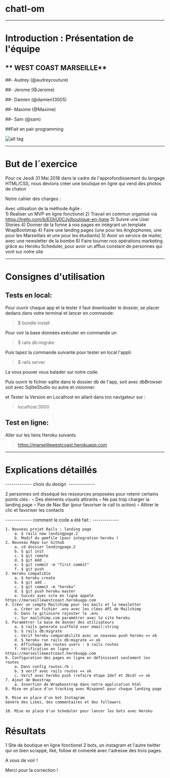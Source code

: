 

# chatl-om
-------------

# Introduction : Présentation de l'équipe

## ** WEST COAST MARSEILLE**

##- Audrey (@audreycouture)

##- Jerome (@Jerome)

##- Damien (@damien13005)

##- Maxime (@Maxime)

##- Sam (@sam)


##Fait en pair programming

![alt tag](images/chat-deguise-sushi.png)

-------------

# But de l´exercice

Pour ce Jeudi 31 Mai 2018 dans le cadre de l'approfondissement du langage HTML/CSS, nous devions créer une boutique en ligne qui vend des photos de chaton


Notre cahier des charges :


Avec utilisation de la méthode Agile :  
	1) Realiser un MVP en ligne fonctionel 
	2) Travail en commun organisé via https://trello.com/b/EGhU0CJy/boutique-en-ligne
	3) Suivre une User Stories 
	4) Donner de la forme à nos pages en intégrant un template WrapBootstrap
	4) Faire une landing pages (une pour les Anglophones, une pour les Marseillais et une pour les étudiants)
	5) Avoir un service de mailer, avec une newsletter de la bombe
	6) Faire tourner nos opérations marketing grâce au Heroku Scheduler, pour avoir un afflux constant de personnes qui vont sur notre site

------------   



# Consignes d'utilisation

## Tests en local:

Pour ouvrir chaque app et la tester il faut downloader le dossier, se placer dedans dans votre terminal et lancer en commande:

> $ bundle install 


Pour voir la base données exécuter en commande un

> $ rails db:migrate

Puis tapez la commande suivante pour tester en local l'appli:

> $ rails server

La vous pouver vous balader sur notre code.

Puis ouvrir le fichier sqlite dans le dossier db de l'app, soit avec dbBrowser soit avec SqliteStudio ou autre et visionner.

et Tester la Version en Localhost en allant dans ton navigateur sur :

> localhost:3000





## Test en ligne:

Aller sur les liens Heroku suivants


> https://marseillewestcoast.herokuapp.com





------------


# Explications détaillés 

------------- choix du design  -------------

2 personnes ont disséqué les ressources proposées pour retenir certains points clés : 
        ◦ Des éléments visuels attirants
        ◦ Ne pas trop charger la landing page
        ◦ Pas de Nav Bar (pour favoriser le call to action) 
        ◦ Attirer le clic et favoriser les contacts 

------------- comment le code a été fait : -------------

    1. Nouveau projet Rails : landing page
        a. $ rails new lendingpage.2
        b. Modif du gemfile (pour integration heroku ) 
    2. Nouveau Repo sur Github
        a. cd dossier lendingpage.2
        b. $ git init 
        c. $ git remote
        d. $ git Add . 
        e. $ git commit -m "first commit"
        f. $ git push 
    3. Heroku compatible
        a. $ heroku create
        b. $ git add .
        c. $ git commit -m "heroku"
        d. $ git push heroku master
        e. Succés avec site en ligne appelé https://marseillewestcoast.herokuapp.com
    4. Créer un compte Mailchimp pour les mails et la newsletter
        a. Créer un fichier .env avec les clées API de Mailchimp
        b. Dans le gitiniore rajouter le .env
        c. Sur mailchimp.com paramétrer avec le site heroku  
    5. Paramètrer la base de donner des utilisateurs 
        a. $ rails generate scaffold user email:string
        b. $ rails db:migrate
        c. Verif heroku comparabilité avec un nouveau push heroku => ok
        d. $ heroku run rails db:migrate => ok
        e. Affichage des routes users : $ rails routes 
        f. Vérification en ligne :   https://marseillewestcoast.herokuapp.com
    6. Configuration des pages en ligne en définissant seulement les routes 
        a. Dans config routes.rb :   
        b. $ verif avec rails routes => ok
        c. Verif avec heroku push (refaire étape 2def et 3bcd) => ok
    7. Ajout de Boostrap
        a. Insertion de Wrapboostrap dans notre application html  
    8. Mise en place d'un tracking avec Mixpanel pour chaque landing page

    9. Mise en place d'un bot Instagram
    Génère des Likes, des commentaires et des followers
       
    10. Mise en place d'un Scheduler pour lancer les bots avec Heroku



# Résultats

1 Site de boutique en ligne fonctionel 
2 bots, un instagram et l'autre twitter qui on bien scrappé, liké, follow et comenté avec l'adresse des trois pages.


A vous de voir !


Merci pour la correction ! 
